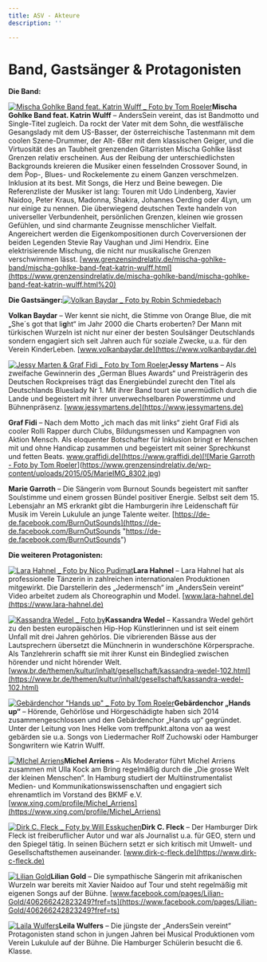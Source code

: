 ```yaml
---
title: ASV - Akteure
description: ''

---
```

# Band, Gastsänger & Protagonisten

**Die Band:**

[![Mischa Gohlke Band feat. Katrin Wulff _ Foto by Tom Roeler](https://www.grenzensindrelativ.de/wp-content/uploads/2015/05/Mischa-Gohlke-Band-feat.-Katrin-Wulff-4a-_-Foto-by-Tom-Roeler-2.jpg)](https://www.grenzensindrelativ.de/wp-content/uploads/2015/05/Mischa-Gohlke-Band-feat.-Katrin-Wulff-4a-_-Foto-by-Tom-Roeler-2.jpg)**Mischa Gohlke Band feat. Katrin Wulff** – AndersSein vereint, das ist Bandmotto und Single-Titel zugleich. Da rockt der Vater mit dem Sohn, die westfälische Gesangslady mit dem US-Basser, der österreichische Tastenmann mit dem coolen Szene-Drummer, der Alt- 68er mit dem klassischen Geiger, und die Virtuosität des an Taubheit grenzenden Gitarristen Mischa Gohlke lässt Grenzen relativ erscheinen. Aus der Reibung der unterschiedlichsten Backgrounds kreieren die Musiker einen fesselnden Crossover Sound, in dem Pop-, Blues- und Rockelemente zu einem Ganzen verschmelzen. Inklusion at its best. Mit Songs, die Herz und Beine bewegen. Die Referenzliste der Musiker ist lang: Touren mit Udo Lindenberg, Xavier Naidoo, Peter Kraus, Madonna, Shakira, Johannes Oerding oder 4Lyn, um nur einige zu nennen. Die überwiegend deutschen Texte handeln von universeller Verbundenheit, persönlichen Grenzen, kleinen wie grossen Gefühlen, und sind charmante Zeugnisse menschlicher Vielfalt. Angereichert werden die Eigenkompositionen durch Coverversionen der beiden Legenden Stevie Ray Vaughan und Jimi Hendrix. Eine elektrisierende Mischung, die nicht nur musikalische Grenzen verschwimmen lässt. [www.grenzensindrelativ.de/mischa-gohlke-band/mischa-gohlke-band-feat-katrin-wulff.html](https://www.grenzensindrelativ.de/mischa-gohlke-band/mischa-gohlke-band-feat-katrin-wulff.html%20)

**Die Gastsänger:**[![Volkan Baydar _ Foto by Robin Schmiedebach](https://www.grenzensindrelativ.de/wp-content/uploads/2015/05/Volkan-Baydar-_-anderssein-R7N_7624.jpg)](https://www.grenzensindrelativ.de/wp-content/uploads/2015/05/Volkan-Baydar-_-anderssein-R7N_7624.jpg)

**Volkan Baydar** – Wer kennt sie nicht, die Stimme von Orange Blue, die mit „She´s got that li**g**ht“ im Jahr 2000 die Charts eroberten? Der Mann mit türkischen Wurzeln ist nicht nur einer der besten Soulsänger Deutschlands sondern engagiert sich seit Jahren auch für soziale Zwecke, u.a. für den Verein KinderLeben. [www.volkanbaydar.de](https://www.volkanbaydar.de)

[![Jessy Marten & Graf Fidi _ Foto by Tom Roeler](https://www.grenzensindrelativ.de/wp-content/uploads/2015/05/Favorit-_-Graf-Fidi-und-Jessy-Martens-_-DSCF7213-2-e1433062624219.jpg?size=215x237)](https://www.grenzensindrelativ.de/wp-content/uploads/2015/05/Favorit-_-Graf-Fidi-und-Jessy-Martens-_-DSCF7213-2.jpg)**Jessy Martens** – Als zweifache Gewinnerin des „German Blues Awards“ und Preisträgerin des Deutschen Rockpreises trägt das Energiebündel zurecht den Titel als Deutschlands Blueslady Nr 1. Mit ihrer Band tourt sie unermüdlich durch die Lande und begeistert mit ihrer unverwechselbaren Powerstimme und Bühnenpräsenz. [www.jessymartens.de](https://www.jessymartens.de)

**Graf Fidi** – Nach dem Motto „ich mach das mit links“ zieht Graf Fidi als cooler Rolli Rapper durch Clubs, Bildungsmessen und Kampagnen von Aktion Mensch. Als eloquenter Botschafter für Inklusion bringt er Menschen mit und ohne Handicap zusammen und begeistert mit seiner Sprechkunst und fetten Beats. [www.graffidi.de](https://www.graffidi.de)[![Marie Garroth - Foto by Tom Roeler](https://www.grenzensindrelativ.de/wp-content/uploads/2015/05/MarieIMG_8302.jpg)](https://www.grenzensindrelativ.de/wp-content/uploads/2015/05/MarieIMG_8302.jpg)

**Marie Garroth** – Die Sängerin vom Burnout Sounds begeistert mit sanfter Soulstimme und einem grossen Bündel positiver Energie. Selbst seit dem 15. Lebensjahr an MS erkrankt gibt die Hamburgerin ihre Leidenschaft für Musik im Verein Lukulule an junge Talente weiter. [https://de-de.facebook.com/BurnOutSounds](https://de-de.facebook.com/BurnOutSounds "https://de-de.facebook.com/BurnOutSounds")

**Die weiteren Protagonisten:**

[![Lara Hahnel _ Foto by Nico Pudimat](https://www.grenzensindrelativ.de/wp-content/uploads/2015/05/lara-130914-345-_-Foto-by-Nico-Pudimat.jpg)](https://www.grenzensindrelativ.de/wp-content/uploads/2015/05/lara-130914-345-_-Foto-by-Nico-Pudimat.jpg)**Lara Hahnel** – Lara Hahnel hat als professionelle Tänzerin in zahlreichen internationalen Produktionen mitgewirkt. Die Darstellerin des „Jedermensch“ im „AndersSein vereint“ Video arbeitet zudem als Choreographin und Model. [www.lara-hahnel.de](https://www.lara-hahnel.de)

[![Kassandra Wedel _ Foto by ](https://www.grenzensindrelativ.de/wp-content/uploads/2015/05/Kassandra-Wedel-_-IMG_1392.jpg)](https://www.grenzensindrelativ.de/wp-content/uploads/2015/05/Kassandra-Wedel-_-IMG_1392.jpg)**Kassandra Wedel** – Kassandra Wedel gehört zu den besten europäischen Hip-Hop Künstlerinnen und ist seit einem Unfall mit drei Jahren gehörlos. Die vibrierenden Bässe aus der Lautsprechern übersetzt die Münchnerin in wunderschöne Körpersprache. Als Tanzlehrerin schafft sie mit ihrer Kunst ein Bindeglied zwischen hörender und nicht hörender Welt. [www.br.de/themen/kultur/inhalt/gesellschaft/kassandra-wedel-102.html](https://www.br.de/themen/kultur/inhalt/gesellschaft/kassandra-wedel-102.html)

[![Gebärdenchor "Hands up" _ Foto by Tom Roeler](https://www.grenzensindrelativ.de/wp-content/uploads/2015/05/GabärdenChor-Hands-up_Gruppe_IMG_8466-_TR.jpg)](https://www.grenzensindrelativ.de/wp-content/uploads/2015/05/GabärdenChor-Hands-up_Gruppe_IMG_8466-_TR.jpg)**Gebärdenchor „Hands up“** – Hörende, Gehörlöse und Hörgeschädigte haben sich 2014 zusammengeschlossen und den Gebärdenchor „Hands up“ gegründet. Unter der Leitung von Ines Helke vom treffpunkt.altona von aa west gebärden sie u.a. Songs von Liedermacher Rolf Zuchowski oder Hamburger Songwritern wie Katrin Wulff.

[![MIchel Arriens ](https://www.grenzensindrelativ.de/wp-content/uploads/2015/05/MIchel-Arriens-_-selfmade.jpeg)](https://www.grenzensindrelativ.de/wp-content/uploads/2015/05/MIchel-Arriens-_-selfmade.jpeg)**Michel Arriens** – Als Moderator führt Michel Arriens zusammen mit Ulla Kock am Bring regelmäßig durch die „Die grosse Welt der kleinen Menschen“. In Hamburg studiert der Multiinstrumentalist Medien- und Kommunikationswissenschaften und engagiert sich ehrenamtlich im Vorstand des BKMF e.V. [www.xing.com/profile/Michel_Arriens](https://www.xing.com/profile/Michel_Arriens)

[![Dirk C. Fleck _ Foty by Will Esskuchen](https://www.grenzensindrelativ.de/wp-content/uploads/2015/05/Dirk-Fleck2.jpg)](https://www.grenzensindrelativ.de/wp-content/uploads/2015/05/Dirk-Fleck2.jpg)**Dirk C. Fleck** – Der Hamburger Dirk Fleck ist freiberuflicher Autor und war als Journalist u.a. für GEO, stern und den Spiegel tätig. In seinen Büchern setzt er sich kritisch mit Umwelt- und Gesellschaftsthemen auseinander. [www.dirk-c-fleck.de](https://www.dirk-c-fleck.de)

[![Lilian Gold](https://www.grenzensindrelativ.de/wp-content/uploads/2015/05/Lilin-Gold-_-Online.jpg)](https://www.grenzensindrelativ.de/wp-content/uploads/2015/05/Lilin-Gold-_-Online.jpg)**Lilian Gold** – Die sympathische Sängerin mit afrikanischen Wurzeln war bereits mit Xavier Naidoo auf Tour und steht regelmäßig mit eigenen Songs auf der Bühne. [www.facebook.com/pages/Lilian-Gold/406266242823249?fref=ts](https://www.facebook.com/pages/Lilian-Gold/406266242823249?fref=ts)

[![Laila Wulfers](https://www.grenzensindrelativ.de/wp-content/uploads/2015/05/Laila-31.03.2015.jpg)](https://www.grenzensindrelativ.de/wp-content/uploads/2015/05/Laila-31.03.2015.jpg)**Leila Wulfers** – Die jüngste der „AndersSein vereint“ Protagonisten stand schon in jungen Jahren bei Musical Produktionen vom Verein Lukulule auf der Bühne. Die Hamburger Schülerin besucht die 6. Klasse.
